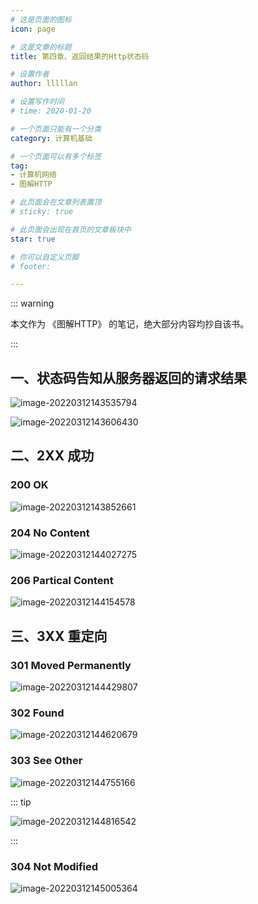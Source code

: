 ```yaml
---
# 这是页面的图标
icon: page

# 这是文章的标题
title: 第四章、返回结果的Http状态码

# 设置作者
author: lllllan

# 设置写作时间
# time: 2020-01-20

# 一个页面只能有一个分类
category: 计算机基础

# 一个页面可以有多个标签
tag:
- 计算机网络
- 图解HTTP

# 此页面会在文章列表置顶
# sticky: true

# 此页面会出现在首页的文章板块中
star: true

# 你可以自定义页脚
# footer: 

---
```




::: warning

本文作为 《图解HTTP》 的笔记，绝大部分内容均抄自该书。

:::



## 一、状态码告知从服务器返回的请求结果

![image-20220312143535794](README.assets/image-20220312143535794.png)

![image-20220312143606430](README.assets/image-20220312143606430.png)



## 二、2XX 成功



### 200 OK

![image-20220312143852661](README.assets/image-20220312143852661.png)



### 204 No Content

![image-20220312144027275](README.assets/image-20220312144027275.png)



### 206 Partical Content

![image-20220312144154578](README.assets/image-20220312144154578.png)



## 三、3XX 重定向



### 301 Moved Permanently

![image-20220312144429807](README.assets/image-20220312144429807.png)



### 302 Found

![image-20220312144620679](README.assets/image-20220312144620679.png)



### 303 See Other

![image-20220312144755166](README.assets/image-20220312144755166.png)



::: tip

![image-20220312144816542](README.assets/image-20220312144816542.png)

:::



### 304 Not Modified

![image-20220312145005364](README.assets/image-20220312145005364.png)



